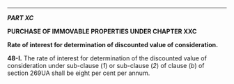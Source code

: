 ****

_**PART XC**_

**PURCHASE OF IMMOVABLE PROPERTIES UNDER CHAPTER XXC**

**Rate of interest for determination of discounted value of consideration.**

**48-I.** The rate of interest for determination of the discounted value of consideration under sub-clause (_1_) or sub-clause (_2_) of clause (_b_) of section 269UA shall be eight per cent per annum.